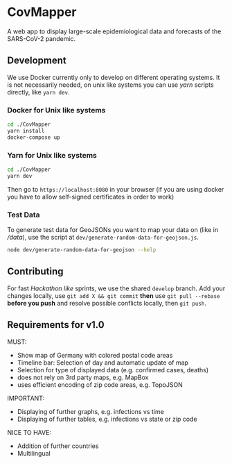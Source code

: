# CovMapper

A web app to display large-scale epidemiological data and forecasts of the SARS-CoV-2 pandemic.

## Development

We use Docker currently only to develop on different operating systems.
It is not necessarily needed, on unix like systems you can use _yarn_ scripts directly, like `yarn dev`.

### Docker for Unix like systems

```bash
cd ./CovMapper
yarn install
docker-compose up
```

### Yarn for Unix like systems

```bash
cd ./CovMapper
yarn dev
```

Then go to `https://localhost:8080` in your browser (if you are using docker you have to allow self-signed certificates in order to work)

### Test Data

To generate test data for GeoJSONs you want to map your data on (like in _/data_), use the script at `dev/generate-random-data-for-geojson.js`.

```bash
node dev/generate-random-data-for-geojson --help
```

## Contributing

For fast _Hackathon like_ sprints, we use the shared `develop` branch. Add your changes locally, use `git add X && git commit` __then__ use `git pull --rebase` __before you push__ and resolve possible conflicts locally, then `git push`.

## Requirements for v1.0

MUST:

- Show map of Germany with colored postal code areas
- Timeline bar: Selection of day and automatic update of map
- Selection for type of displayed data (e.g. confirmed cases, deaths)
- does not rely on 3rd party maps, e.g. MapBox
- uses efficient encoding of zip code areas, e.g. TopoJSON

IMPORTANT:

- Displaying of further graphs, e.g. infections vs time
- Displaying of further tables, e.g. infections vs state or zip code

NICE TO HAVE:

- Addition of further countries
- Multilingual
